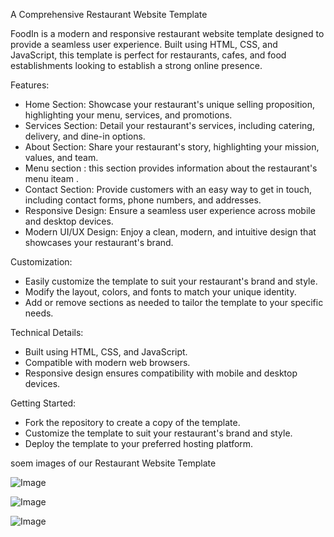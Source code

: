A Comprehensive Restaurant Website Template

FoodIn is a modern and responsive restaurant website template designed to provide a seamless user experience. Built using HTML, CSS, and JavaScript, this template is perfect for restaurants, cafes, and food establishments looking to establish a strong online presence.

Features:

- Home Section:  Showcase your restaurant's unique selling proposition, highlighting your menu, services, and promotions.
- Services Section:  Detail your restaurant's services, including catering, delivery, and dine-in options.
- About Section:  Share your restaurant's story, highlighting your mission, values, and team.
- Menu section :  this section provides information about the restaurant's menu iteam .
- Contact Section:  Provide customers with an easy way to get in touch, including contact forms, phone numbers, and addresses.
- Responsive Design:  Ensure a seamless user experience across mobile and desktop devices.
- Modern UI/UX Design:  Enjoy a clean, modern, and intuitive design that showcases your restaurant's brand.

Customization:

- Easily customize the template to suit your restaurant's brand and style.
- Modify the layout, colors, and fonts to match your unique identity.
- Add or remove sections as needed to tailor the template to your specific needs.

Technical Details:

- Built using HTML, CSS, and JavaScript.
- Compatible with modern web browsers.
- Responsive design ensures compatibility with mobile and desktop devices.

Getting Started:

- Fork the repository to create a copy of the template.
- Customize the template to suit your restaurant's brand and style.
- Deploy the template to your preferred hosting platform.

soem images of our   Restaurant Website Template


![Image](https://github.com/user-attachments/assets/b9b6c0b2-20f8-4601-830c-cb9e1b6028c4)

![Image](https://github.com/user-attachments/assets/1eefdd43-1911-4f33-aa60-1eb514616f06)

![Image](https://github.com/user-attachments/assets/3e610c44-7f6f-4e68-a8b3-097bc52ff2b3)
